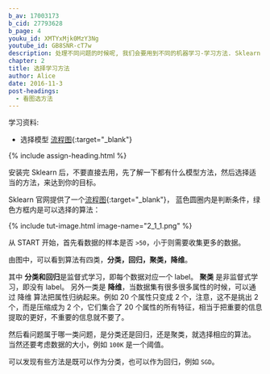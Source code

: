 ```yaml
---
b_av: 17003173
b_cid: 27793628
b_page: 4
youku_id: XMTYxMjk0MzY3Ng
youtube_id: GB8SNR-cT7w
description: 处理不同问题的时候呢, 我们会要用到不同的机器学习-学习方法. Sklearn 提供了一张非常有用的流程图,供我们选择合适的学习方法. 
chapter: 2
title: 选择学习方法
author: Alice
date: 2016-11-3
post-headings:
  - 看图选方法
---
```



学习资料:
  * 选择模型 [流程图](http://scikit-learn.org/stable/tutorial/machine_learning_map/index.html){:target="_blank"}

{% include assign-heading.html %}

安装完 Sklearn 后，不要直接去用，先了解一下都有什么模型方法，然后选择适当的方法，来达到你的目标。

Sklearn 官网提供了一个[流程图](http://scikit-learn.org/stable/tutorial/machine_learning_map/index.html){:target="_blank"}，
蓝色圆圈内是判断条件，绿色方框内是可以选择的算法：

{% include tut-image.html image-name="2_1_1.png" %}

从 START 开始，首先看数据的样本是否 `>50`，小于则需要收集更多的数据。

由图中，可以看到算法有四类，**分类，回归，聚类，降维**。

其中 **分类和回归**是监督式学习，即每个数据对应一个 label。
**聚类** 是非监督式学习，即没有 label。
另外一类是 **降维**，当数据集有很多很多属性的时候，可以通过 降维 算法把属性归纳起来。例如 20 个属性只变成 2 个，注意，这不是挑出 2 个，而是压缩成为 2 个，它们集合了 20 个属性的所有特征，相当于把重要的信息提取的更好，不重要的信息就不要了。

然后看问题属于哪一类问题，是分类还是回归，还是聚类，就选择相应的算法。
当然还要考虑数据的大小，例如 `100K` 是一个阈值。

可以发现有些方法是既可以作为分类，也可以作为回归，例如 `SGD`。